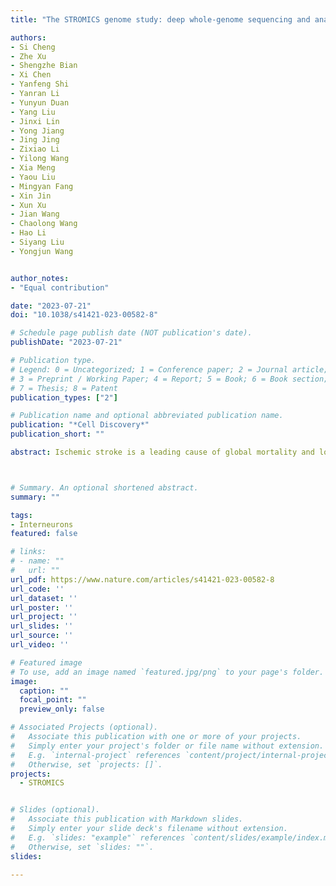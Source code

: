 ```yaml
---
title: "The STROMICS genome study: deep whole-genome sequencing and analysis of 10K Chinese patients with ischemic stroke reveal complex genetic and phenotypic interplay"

authors:
- Si Cheng
- Zhe Xu
- Shengzhe Bian
- Xi Chen
- Yanfeng Shi
- Yanran Li
- Yunyun Duan
- Yang Liu
- Jinxi Lin
- Yong Jiang
- Jing Jing
- Zixiao Li
- Yilong Wang
- Xia Meng
- Yaou Liu
- Mingyan Fang
- Xin Jin
- Xun Xu
- Jian Wang
- Chaolong Wang
- Hao Li
- Siyang Liu
- Yongjun Wang


author_notes:
- "Equal contribution"

date: "2023-07-21"
doi: "10.1038/s41421-023-00582-8"

# Schedule page publish date (NOT publication's date).
publishDate: "2023-07-21"

# Publication type.
# Legend: 0 = Uncategorized; 1 = Conference paper; 2 = Journal article;
# 3 = Preprint / Working Paper; 4 = Report; 5 = Book; 6 = Book section;
# 7 = Thesis; 8 = Patent
publication_types: ["2"]

# Publication name and optional abbreviated publication name.
publication: "*Cell Discovery*"
publication_short: ""

abstract: Ischemic stroke is a leading cause of global mortality and long-term disability. However, there is a paucity of whole-genome sequencing studies on ischemic stroke, resulting in limited knowledge of the interplay between genomic and phenotypic variations among affected patients. Here, we outline the STROMICS design and present the first whole-genome analysis on ischemic stroke by deeply sequencing and analyzing 10,241 stroke patients from China. We identified 135.59 million variants, > 42% of which were novel. Notable disparities in allele frequency were observed between Chinese and other populations for 89 variants associated with stroke risk and 10 variants linked to response to stroke medications. We investigated the population structure of the participants, generating a map of genetic selection consisting of 31 adaptive signals. The adaption of the MTHFR rs1801133-G allele, which links to genetically evaluated VB9 (folate acid) in southern Chinese patients, suggests a gene-specific folate supplement strategy. Through genome-wide association analysis of 18 stroke-related traits, we discovered 10 novel genetic-phenotypic associations and extensive cross-trait pleiotropy at 6 lipid-trait loci of therapeutic relevance. Additionally, we found that the set of loss-of-function and cysteine-altering variants present in the causal gene NOTCH3 for the autosomal dominant stroke disorder CADASIL displayed a broad neuro-imaging spectrum. These findings deepen our understanding of the relationship between the population and individual genetic layout and clinical phenotype among stroke patients, and provide a foundation for future efforts to utilize human genetic knowledge to investigate mechanisms underlying ischemic stroke outcomes, discover novel therapeutic targets, and advance precision medicine.



# Summary. An optional shortened abstract.
summary: ""

tags:
- Interneurons
featured: false

# links:
# - name: ""
#   url: ""
url_pdf: https://www.nature.com/articles/s41421-023-00582-8
url_code: ''
url_dataset: ''
url_poster: ''
url_project: ''
url_slides: ''
url_source: ''
url_video: ''

# Featured image
# To use, add an image named `featured.jpg/png` to your page's folder. 
image:
  caption: ""
  focal_point: ""
  preview_only: false

# Associated Projects (optional).
#   Associate this publication with one or more of your projects.
#   Simply enter your project's folder or file name without extension.
#   E.g. `internal-project` references `content/project/internal-project/index.md`.
#   Otherwise, set `projects: []`.
projects:
  - STROMICS


# Slides (optional).
#   Associate this publication with Markdown slides.
#   Simply enter your slide deck's filename without extension.
#   E.g. `slides: "example"` references `content/slides/example/index.md`.
#   Otherwise, set `slides: ""`.
slides:

---
```

